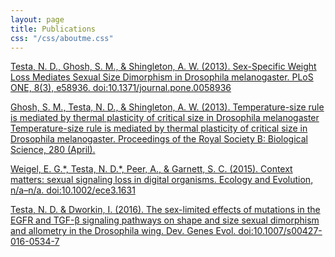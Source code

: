 ```yaml
---
layout: page
title: Publications
css: "/css/aboutme.css"
---
```


<div id="aboutme-section">
  

<p class="about-text">
<span class="fa fa-venus-mars about-icon"></span> 
<a href="http://journals.plos.org/plosone/article?id=10.1371/journal.pone.0058936">Testa, N. D., Ghosh, S. M., & Shingleton, A. W. (2013). Sex-Specific Weight Loss Mediates Sexual Size Dimorphism in Drosophila melanogaster. PLoS ONE, 8(3), e58936. doi:10.1371/journal.pone.0058936</a>
</p>

<p class="about-text">
<span class="fa fa-thermometer-2 about-icon"></span> 
<a href="http://rspb.royalsocietypublishing.org/content/280/1760/20130174.full.pdf">Ghosh, S. M., Testa, N. D., & Shingleton, A. W. (2013). Temperature-size rule is mediated by thermal plasticity of critical size in Drosophila melanogaster Temperature-size rule is mediated by thermal plasticity of critical size in Drosophila melanogaster. Proceedings of the Royal Society B: Biological Science, 280 (April).</a>
</p>

<p class="about-text">
<span class="fa fa-microchip about-icon"></span> 
<a href="https://www.ncbi.nlm.nih.gov/pmc/articles/PMC4567875/">Weigel, E. G.*, Testa, N. D.*, Peer, A., & Garnett, S. C. (2015). Context matters: sexual signaling loss in digital organisms. Ecology and Evolution, n/a–n/a. doi:10.1002/ece3.1631</a>
</p>

<p class="about-text">
<span class="fa fa-venus-mars about-icon"></span> 
<a href="https://www.ncbi.nlm.nih.gov/pubmed/27038022">Testa, N. D. & Dworkin, I. (2016). The sex-limited effects of mutations in the EGFR and TGF-β signaling pathways on shape and size sexual dimorphism and allometry in the Drosophila wing. Dev. Genes Evol. doi:10.1007/s00427-016-0534-7</a>
</p>

